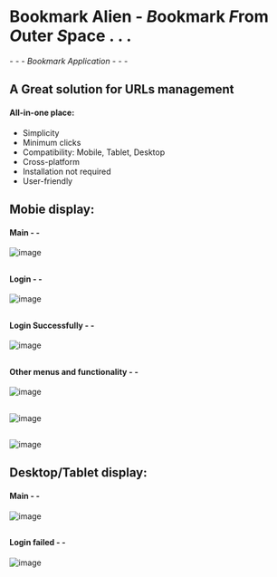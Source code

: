 
# Bookmark Alien - ***B***ookmark ***F***rom ***O***uter ***S***pace . . .
*- - - Bookmark Application - - -*


## A Great solution for URLs management 
#### All-in-one place:
+ Simplicity
+ Minimum clicks
+ Compatibility:  Mobile, Tablet, Desktop
+ Cross-platform
+ Installation not required
+ User-friendly

## Mobie display:
#### Main - - 
![image](https://user-images.githubusercontent.com/110183671/214140261-71976d77-5f34-4d47-afd7-42291a9c3a5e.png)
##
#### Login - - 
![image](https://user-images.githubusercontent.com/110183671/214140726-9fa118d7-523d-4d57-bf2a-fb512105dcd4.png)
##
#### Login Successfully - - 
![image](https://user-images.githubusercontent.com/110183671/214141168-17d7f90d-5e49-4b66-a282-8e64fe9a4821.png)
##
#### Other menus and functionality - - 
![image](https://user-images.githubusercontent.com/110183671/214141890-808e94bb-c1fc-4649-94c9-8ec63b5ff1fa.png)
##
![image](https://user-images.githubusercontent.com/110183671/214142832-9e5b765f-3a82-4a29-bdd1-4c2bff6efd0b.png)
##
![image](https://user-images.githubusercontent.com/110183671/214143124-1d82cd95-b0eb-41a4-82c4-492611c50d19.png)


## Desktop/Tablet display:
#### Main - - 
![image](https://user-images.githubusercontent.com/110183671/214143675-520aa666-aa58-4dfb-b3e8-283395801978.png)
##
#### Login failed - - 
![image](https://user-images.githubusercontent.com/110183671/214143967-77f6e33f-3594-4e19-9332-0a8206226574.png)



